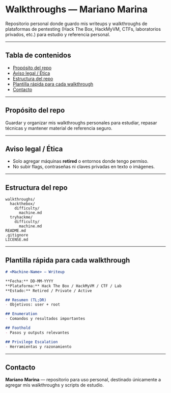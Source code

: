 # Walkthroughs — Mariano Marina

Repositorio personal donde guardo mis writeups y walkthroughs de plataformas de pentesting (Hack The Box, HackMyVM, CTFs, laboratorios privados, etc.) para estudio y referencia personal.

---

## Tabla de contenidos

* [Propósito del repo](#propósito-del-repo)
* [Aviso legal / Ética](#aviso-legal--ética)
* [Estructura del repo](#estructura-del-repo)
* [Plantilla rápida para cada walkthrough](#plantilla-rápida-para-cada-walkthrough)
* [Contacto](#contacto)

---

## Propósito del repo

Guardar y organizar mis walkthroughs personales para estudiar, repasar técnicas y mantener material de referencia seguro.

---

## Aviso legal / Ética

* Solo agregar máquinas **retired** o entornos donde tengo permiso.
* No subir flags, contraseñas ni claves privadas en texto o imágenes.

---

## Estructura del repo

```
walkthroughs/
  hackthebox/
    difficulty/
      machine.md
  tryhackme/
    difficulty/
      machine.md
README.md
.gitignore
LICENSE.md
```

---

## Plantilla rápida para cada walkthrough

```markdown
# <Machine-Name> — Writeup

**Fecha:** DD-MM-YYYY 
**Plataforma:** Hack The Box / HackMyVM / CTF / Lab  
**Estado:** Retired / Private / Active  

## Resumen (TL;DR)
- Objetivos: user + root

## Enumeration
- Comandos y resultados importantes

## Foothold
- Pasos y outputs relevantes

## Privilege Escalation
- Herramientas y razonamiento
```

---

## Contacto

**Mariano Marina** — repositorio para uso personal, destinado únicamente a agregar mis walkthroughs y scripts de estudio.

